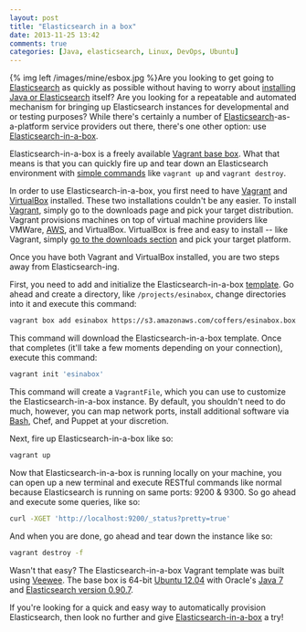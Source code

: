 ```yaml
---
layout: post
title: "Elasticsearch in a box"
date: 2013-11-25 13:42
comments: true
categories: [Java, elasticsearch, Linux, DevOps, Ubuntu]
---
```


{% img left /images/mine/esbox.jpg %}Are you looking to get going to [Elasticsearch](http://thediscoblog.com/blog/categories/elasticsearch/) as quickly as possible without having to worry about [installing Java or Elasticsearch](http://thediscoblog.com/blog/2013/05/17/elasticsearch-on-ec2-in-less-than-60-seconds/) itself? Are you looking for a repeatable and automated mechanism for bringing up Elasticsearch instances for developmental and or testing purposes? While there's certainly a number of [Elasticsearch](http://www.elasticsearch.org/)-as-a-platform service providers out there, there's one other option: use [Elasticsearch-in-a-box](https://github.com/aglover/coffer).

Elasticsearch-in-a-box is a freely available [Vagrant base box](http://www.vagrantbox.es/). What that means is that you can quickly fire up and tear down an Elasticsearch environment with [simple commands](http://docs.vagrantup.com/v2/getting-started/) like `vagrant up` and `vagrant destroy`. 

<!-- more -->

In order to use Elasticsearch-in-a-box, you first need to have [Vagrant](http://docs.vagrantup.com/v2/installation/) and [VirtualBox](https://www.virtualbox.org/) installed. These two installations couldn't be any easier. To install [Vagrant](http://thediscoblog.com/blog/2013/10/16/ssh-and-vagrant/), simply go to the downloads page and pick your target distribution. Vagrant provisions machines on top of virtual machine providers like VMWare, [AWS](http://thediscoblog.com/blog/categories/aws/), and VirtualBox. VirtualBox is free and easy to install -- like Vagrant, simply [go to the downloads section](https://www.virtualbox.org/wiki/Downloads) and pick your target platform. 

Once you have both Vagrant and VirtualBox installed, you are two steps away from Elasticsearch-ing. 

First, you need to add and initialize the Elasticsearch-in-a-box [template](http://docs.vagrantup.com/v2/boxes.html). Go ahead and create a directory, like `/projects/esinabox`, change directories into it and execute this command:

``` bash This command will create a Vagrant definition named esinabox from the downloaded template
vagrant box add esinabox https://s3.amazonaws.com/coffers/esinabox.box
```

This command will download the Elasticsearch-in-a-box template. Once that completes (it'll take a few moments depending on your connection), execute this command:

``` bash Vagrant init will create a VagrantFile
vagrant init 'esinabox'
```


This command will create a `VagrantFile`, which you can use to customize the Elasticsearch-in-a-box instance. By default, you shouldn't need to do much, however, you can map network ports, install additional software via [Bash](http://thediscoblog.com/blog/2013/11/18/provisioning-ubuntu-with-java-in-3-steps/), Chef, and Puppet at your discretion. 

Next, fire up Elasticsearch-in-a-box like so:

``` bash Starting up Elasticsearch-in-a-box
vagrant up
```

Now that Elasticsearch-in-a-box is running locally on your machine, you can open up a new terminal and execute RESTful commands like normal because Elasticsearch is running on same ports: 9200 & 9300. So go ahead and execute some queries, like so:

``` bash Elasticsearch is up an running!
curl -XGET 'http://localhost:9200/_status?pretty=true'
```

And when you are done, go ahead and tear down the instance like so:

``` bash Destroying a VM instance
vagrant destroy -f 
```

Wasn't that easy? The Elasticsearch-in-a-box Vagrant template was built using [Veewee](https://github.com/jedi4ever/veewee). The base box is 64-bit [Ubuntu 12.04](http://www.ubuntu.com/index_asus.html) with Oracle's [Java 7](http://thediscoblog.com/blog/2013/11/18/provisioning-ubuntu-with-java-in-3-steps/) and [Elasticsearch version 0.90.7](http://www.elasticsearch.org/download/). 

If you're looking for a quick and easy way to automatically provision Elasticsearch, then look no further and give [Elasticsearch-in-a-box](https://github.com/aglover/coffer) a try! 